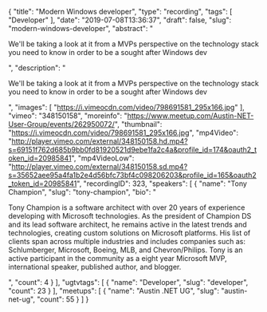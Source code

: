 {
  "title": "Modern Windows developer",
  "type": "recording",
  "tags": [
    "Developer"
  ],
  "date": "2019-07-08T13:36:37",
  "draft": false,
  "slug": "modern-windows-developer",
  "abstract": "<p>We'll be taking a look at it from a MVPs perspective on the technology stack you need to know in order to be a sought after Windows dev</p>",
  "description": "<p>We'll be taking a look at it from a MVPs perspective on the technology stack you need to know in order to be a sought after Windows dev</p>",
  "images": [
    "https://i.vimeocdn.com/video/798691581_295x166.jpg"
  ],
  "vimeo": "348150158",
  "moreinfo": "https://www.meetup.com/Austin-NET-User-Group/events/262950072/",
  "thumbnail": "https://i.vimeocdn.com/video/798691581_295x166.jpg",
  "mp4Video": "http://player.vimeo.com/external/348150158.hd.mp4?s=69151f762d685b9bb0fd81920521d9ebe1fa2c4a&profile_id=174&oauth2_token_id=20985841",
  "mp4VideoLow": "http://player.vimeo.com/external/348150158.sd.mp4?s=35652aee95a4fa1b2e4d56bfc73bf4c098206203&profile_id=165&oauth2_token_id=20985841",
  "recordingID": 323,
  "speakers": [
    {
      "name": "Tony Champion",
      "slug": "tony-champion",
      "bio": "<p>Tony Champion is a software architect with over 20 years of experience developing with Microsoft technologies. As the president of Champion DS and its lead software architect, he remains active in the latest trends and technologies, creating custom solutions on Microsoft platforms. His list of clients span across multiple industries and includes companies such as: Schlumberger, Microsoft, Boeing, MLB, and Chevron/Philips. Tony is an active participant in the community as a eight year Microsoft MVP, international speaker, published author, and blogger.</p>",
      "count": 4
    }
  ],
  "ugtvtags": [
    {
      "name": "Developer",
      "slug": "developer",
      "count": 23
    }
  ],
  "meetups": [
    {
      "name": "Austin .NET UG",
      "slug": "austin-net-ug",
      "count": 55
    }
  ]
}